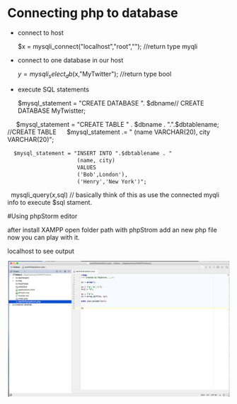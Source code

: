 

# Connecting php to database


* connect to host

    $x = mysqli_connect("localhost","root",""); //return type myqli  

* connect to one database in our host

    $y = mysqli_select_db($x,"MyTwitter");  //return type bool
   
*  execute SQL statements

      $mysql_statement = "CREATE DATABASE ". $dbname// CREATE DATABASE MyTwistter;
      
      $mysql_statement = "CREATE TABLE " . $dbname . ".".$dbtablename;  //CREATE TABLE
      $mysql_statement .= " (name VARCHAR(20), city VARCHAR(20)";
      
      $mysql_statement = "INSERT INTO ".$dbtablename . "
                          (name, city) 
                          VALUES 
                          ('Bob',London'),
                          ('Henry','New York')";
      
  
      mysqli_query($x,$sql) // basically think of this as use the connected myqli info to execute $sql stament. 

#Using phpStorm editor

after install XAMPP open folder path with phpStrom
add an new php file now you can play with it.

localhost to see output


<p align="center">
  <img src="https://github.com/ericyu423/WebStuff/blob/master/image/image1.png" width="500"/>
</p>
